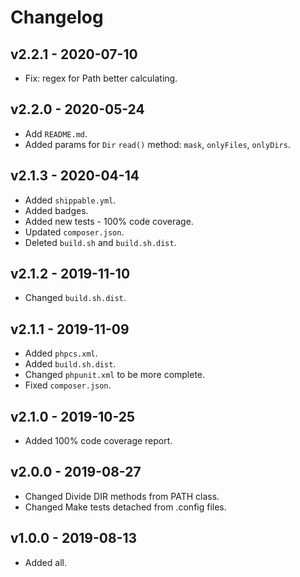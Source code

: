# Changelog

## v2.2.1 - 2020-07-10

- Fix: regex for Path better calculating.

## v2.2.0 - 2020-05-24

- Add `README.md`.
- Added params for `Dir` `read()` method: `mask`, `onlyFiles`, `onlyDirs`.

## v2.1.3 - 2020-04-14

- Added `shippable.yml`.
- Added badges.
- Added new tests - 100% code coverage.
- Updated `composer.json`.
- Deleted `build.sh` and `build.sh.dist`.

## v2.1.2 - 2019-11-10

- Changed `build.sh.dist`.

## v2.1.1 - 2019-11-09

- Added `phpcs.xml`.
- Added `build.sh.dist`.
- Changed `phpunit.xml` to be more complete.
- Fixed `composer.json`.

## v2.1.0 - 2019-10-25

- Added 100% code coverage report.

## v2.0.0 - 2019-08-27

- Changed Divide DIR methods from PATH class.
- Changed Make tests detached from .config files.

## v1.0.0 - 2019-08-13

- Added all.
